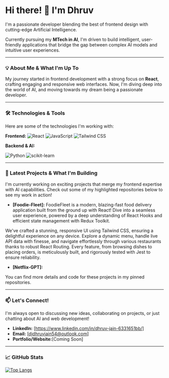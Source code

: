 # Hi there! 👋 I'm Dhruv

I'm a passionate developer blending the best of frontend design with cutting-edge Artificial Intelligence.

Currently pursuing my **MTech in AI**, I'm driven to build intelligent, user-friendly applications that bridge the gap between complex AI models and intuitive user experiences.

---

### 💡 About Me & What I'm Up To

My journey started in frontend development with a strong focus on **React**, crafting engaging and responsive web interfaces. Now, I'm diving deep into the world of AI, and moving towards my dream being a passionate developer.



---

### 🛠️ Technologies & Tools

Here are some of the technologies I'm working with:

**Frontend:**
![React](https://img.shields.io/badge/React-20232A?style=for-the-badge&logo=react&logoColor=61DAFB)
![JavaScript](https://img.shields.io/badge/JavaScript-F7DF1E?style=for-the-badge&logo=javascript&logoColor=black)
![Tailwind CSS](https://img.shields.io/badge/Tailwind_CSS-38B2AC?style=for-the-badge&logo=tailwind-css&logoColor=white)

<!-- Add more frontend skills like HTML, CSS, etc. -->

**Backend & AI:**

![Python](https://img.shields.io/badge/Python-3776AB?style=for-for-the-badge&logo=python&logoColor=white)
![scikit-learn](https://img.shields.io/badge/scikit--learn-F7931E?style=for-the-badge&logo=scikit-learn&logoColor=white)


<!-- Add more as you learn them: Git, CI/CD tools, etc. -->

---

### 🚀 Latest Projects & What I'm Building

I'm currently working on exciting projects that merge my frontend expertise with AI capabilities. Check out some of my highlighted repositories below to see my work in action!

* **[Foodie-Fleet]:** FoodieFleet is a modern, blazing-fast food delivery application built from the ground up with React! Dive into a seamless user experience, powered by a deep understanding of React Hooks and efficient state management with Redux Toolkit.

We've crafted a stunning, responsive UI using Tailwind CSS, ensuring a delightful experience on any device. Explore a dynamic menu, handle live API data with finesse, and navigate effortlessly through various restaurants thanks to robust React Routing. Every feature, from browsing dishes to placing orders, is meticulously built, and rigorously tested with Jest to ensure reliability.

* **[Netflix-GPT]:** 


You can find more details and code for these projects in my pinned repositories.

---

### 📫 Let's Connect!

I'm always open to discussing new ideas, collaborating on projects, or just chatting about AI and web development!

* **LinkedIn:** [https://www.linkedin.com/in/dhruv-jain-6331651bb/]
* **Email:** [djdhruvjain54@outlook.com]
* **Portfolio/Website:**[Coming Soon]

---

### 📈 GitHub Stats


[![Top Langs](https://github-readme-stats.vercel.app/api/top-langs/?username=DhruvJain7&layout=compact&theme=radical)](https://github.com/anuraghazra/github-readme-stats)

<!--
**DhruvJain7/DhruvJain7** is a ✨ _special_ ✨ repository because its `README.md` (this file) appears on your GitHub profile.

Here are some ideas to get you started:

- 🔭 I’m currently working on ...
- 🌱 I’m currently learning ...
- 👯 I’m looking to collaborate on ...
- 🤔 I’m looking for help with ...
- 💬 Ask me about ...
- 📫 How to reach me: ...
- 😄 Pronouns: ...
- ⚡ Fun fact: ...
-->
